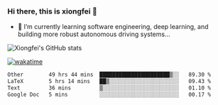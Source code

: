 ### Hi there, this is xiongfei 👋


- 🌱 I’m currently learning software engineering, deep learning, and building more robust autonomous driving systems...

<!--
**X1on9f31/X1on9f31** is a ✨ _special_ ✨ repository because its `README.md` (this file) appears on your GitHub profile.
Here are some ideas to get you started:
-->

![Xiongfei's GitHub stats](https://github-readme-stats.vercel.app/api?username=X1on9f31)


[![wakatime](https://wakatime.com/badge/user/9e8d5516-d162-43e7-9563-87295d455a71.svg)](https://wakatime.com/@9e8d5516-d162-43e7-9563-87295d455a71)

<!--START_SECTION:waka-->

```txt
Other        49 hrs 44 mins  ██████████████████████▒░░   89.30 %
LaTeX        5 hrs 14 mins   ██▒░░░░░░░░░░░░░░░░░░░░░░   09.43 %
Text         36 mins         ▒░░░░░░░░░░░░░░░░░░░░░░░░   01.10 %
Google Doc   5 mins          ░░░░░░░░░░░░░░░░░░░░░░░░░   00.17 %
```

<!--END_SECTION:waka-->

